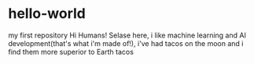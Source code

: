 # hello-world
my first repository
Hi Humans!
Selase here, i like machine learning and AI development(that's what i'm made of!),
i've had tacos on the moon and i find them more superior to Earth tacos

